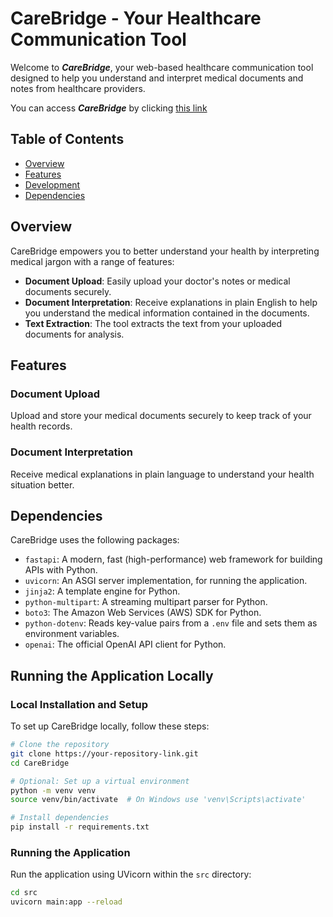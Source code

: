# CareBridge - Your Healthcare Communication Tool

Welcome to **_CareBridge_**, your web-based healthcare communication tool designed to help you understand and interpret medical documents and notes from healthcare providers.

You can access **_CareBridge_** by clicking [this link](https://carebridgeapp.com)

## Table of Contents

- [Overview](#overview)
- [Features](#features)
- [Development](#development)
- [Dependencies](#dependencies)

## Overview

CareBridge empowers you to better understand your health by interpreting medical jargon with a range of features:

- **Document Upload**: Easily upload your doctor's notes or medical documents securely.
- **Document Interpretation**: Receive explanations in plain English to help you understand the medical information contained in the documents.
- **Text Extraction**: The tool extracts the text from your uploaded documents for analysis.

## Features

### Document Upload

Upload and store your medical documents securely to keep track of your health records.

### Document Interpretation

Receive medical explanations in plain language to understand your health situation better.

## Dependencies

CareBridge uses the following packages:

- `fastapi`: A modern, fast (high-performance) web framework for building APIs with Python.
- `uvicorn`: An ASGI server implementation, for running the application.
- `jinja2`: A template engine for Python.
- `python-multipart`: A streaming multipart parser for Python.
- `boto3`: The Amazon Web Services (AWS) SDK for Python.
- `python-dotenv`: Reads key-value pairs from a `.env` file and sets them as environment variables.
- `openai`: The official OpenAI API client for Python.

## Running the Application Locally

### Local Installation and Setup

To set up CareBridge locally, follow these steps:

```bash
# Clone the repository
git clone https://your-repository-link.git
cd CareBridge

# Optional: Set up a virtual environment
python -m venv venv
source venv/bin/activate  # On Windows use 'venv\Scripts\activate'

# Install dependencies
pip install -r requirements.txt
```

### Running the Application

Run the application using UVicorn within the `src` directory:

```bash
cd src
uvicorn main:app --reload
```
